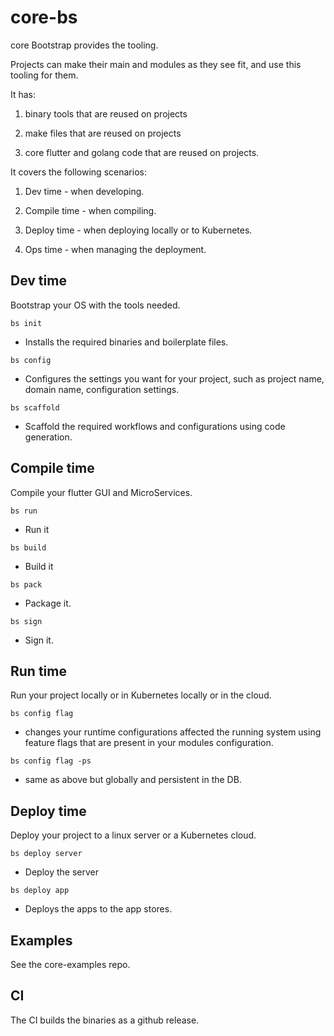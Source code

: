 # core-bs

core Bootstrap provides the tooling.

Projects can make their main and modules as they see fit, and use this tooling for them.

It has:

1. binary tools that are reused on projects

2. make files that are reused on projects

3. core flutter and golang code that are reused on projects.

It covers the following scenarios:

1. Dev time - when developing.

2. Compile time - when compiling.

3. Deploy time - when deploying locally or to Kubernetes.

4. Ops time - when managing the deployment.


## Dev time

Bootstrap your OS with the tools needed.

``` bs init ```

- Installs the required binaries and boilerplate files.


``` bs config ```

- Configures the settings you want for your project, such as project name, domain name, configuration settings.


``` bs scaffold ```

- Scaffold the required workflows and configurations using code generation.


## Compile time

Compile your flutter GUI and MicroServices.

``` bs run ```

- Run it

``` bs build ```

- Build it

``` bs pack ```

- Package it.

``` bs sign ```

- Sign it.

## Run time

Run your project locally or in Kubernetes locally or in the cloud.

``` bs config flag ```

- changes your runtime configurations affected the running system using feature flags that are present in your modules configuration.

``` bs config flag -ps ```

- same as above but globally and persistent in the DB.

## Deploy time

Deploy your project to a linux server or a Kubernetes cloud.

``` bs deploy server ```

- Deploy the server

``` bs deploy app ```

- Deploys the apps to the app stores.


## Examples

See the core-examples repo.

## CI

The CI builds the binaries as a github release.